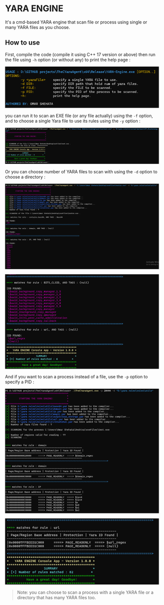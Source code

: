 # YARA ENGINE

It's a cmd-based YARA engine that scan file or process using single or many YARA files as you choose.



## How to use

First, compile the code (compile it using C++ 17 version or above) then run the file using ```-h``` option (or without any) to print the help page :



[![1](images\1.png)](images\1.png)



you can run it to scan an EXE file (or any file actually) using the ```-f``` option, and to choose a single Yara file to use its rules using the ```-y``` option :

[![2](images\2.png)](images\2.png)

 Or you can choose number of YARA files to scan with using the ```-d``` option to choose a directory :

[![3](images\3.png)](images\3.png)

[![4](images\4.png)](images\4.png)



And if you want to scan a process instead of a file, use the ```-p``` option to specify a PID :

[![5](images\5.png)](images\5.png)

[![6](images\6.png)](images\6.png)

> Note: you can choose to scan a process with a single YARA file or a directory that has many YARA files too.

